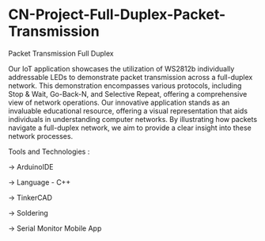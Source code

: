 # CN-Project-Full-Duplex-Packet-Transmission
Packet Transmission Full Duplex

Our IoT application showcases the utilization of WS2812b individually addressable LEDs to demonstrate packet transmission across a full-duplex network. This demonstration encompasses various protocols, including Stop & Wait, Go-Back-N, and Selective Repeat, offering a comprehensive view of network operations. Our innovative application stands as an invaluable educational resource, offering a visual representation that aids individuals in understanding computer networks. By illustrating how packets navigate a full-duplex network, we aim to provide a clear insight into these network processes.

Tools and Technologies :

  -> ArduinoIDE
  
  -> Language - C++
  
  -> TinkerCAD

  -> Soldering

  -> Serial Monitor Mobile App
